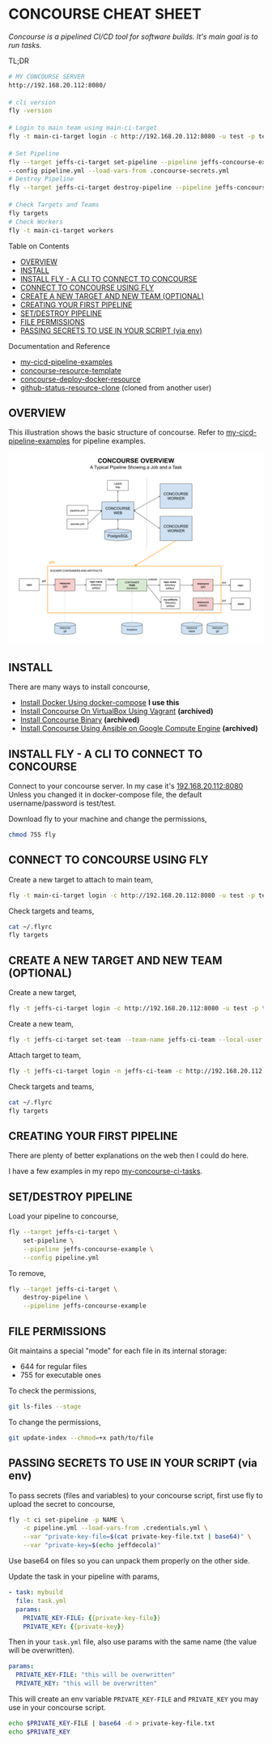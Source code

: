 # CONCOURSE CHEAT SHEET

_Concourse is a pipelined CI/CD tool for software builds.
It's main goal is to run tasks._

TL;DR

```bash
# MY CONCOURSE SERVER
http://192.168.20.112:8080/

# cli version
fly -version

# Login to main team using main-ci-target
fly -t main-ci-target login -c http://192.168.20.112:8080 -u test -p test

# Set Pipeline
fly --target jeffs-ci-target set-pipeline --pipeline jeffs-concourse-example \
--config pipeline.yml --load-vars-from .concourse-secrets.yml
# Destroy Pipeline
fly --target jeffs-ci-target destroy-pipeline --pipeline jeffs-concourse-example

# Check Targets and Teams
fly targets
# Check Workers
fly -t main-ci-target workers
```

Table on Contents

* [OVERVIEW](https://github.com/JeffDeCola/my-cheat-sheets/blob/master/software/operations/continuous-integration-continuous-deployment/concourse-cheat-sheet/README.md#overview)
* [INSTALL](https://github.com/JeffDeCola/my-cheat-sheets/blob/master/software/operations/continuous-integration-continuous-deployment/concourse-cheat-sheet/README.md#install)
* [INSTALL FLY - A CLI TO CONNECT TO CONCOURSE](https://github.com/JeffDeCola/my-cheat-sheets/blob/master/software/operations/continuous-integration-continuous-deployment/concourse-cheat-sheet/README.md#install-fly---a-cli-to-connect-to-concourse)
* [CONNECT TO CONCOURSE USING FLY](https://github.com/JeffDeCola/my-cheat-sheets/blob/master/software/operations/continuous-integration-continuous-deployment/concourse-cheat-sheet/README.md#connect-to-concourse-using-fly)
* [CREATE A NEW TARGET AND NEW TEAM (OPTIONAL)](https://github.com/JeffDeCola/my-cheat-sheets/blob/master/software/operations/continuous-integration-continuous-deployment/concourse-cheat-sheet/README.md#create-a-new-target-and-new-team-optional)
* [CREATING YOUR FIRST PIPELINE](https://github.com/JeffDeCola/my-cheat-sheets/blob/master/software/operations/continuous-integration-continuous-deployment/concourse-cheat-sheet/README.md#creating-your-first-pipeline)
* [SET/DESTROY PIPELINE](https://github.com/JeffDeCola/my-cheat-sheets/blob/master/software/operations/continuous-integration-continuous-deployment/concourse-cheat-sheet/README.md#setdestroy-pipeline)
* [FILE PERMISSIONS](https://github.com/JeffDeCola/my-cheat-sheets/blob/master/software/operations/continuous-integration-continuous-deployment/concourse-cheat-sheet/README.md#file-permissions)
* [PASSING SECRETS TO USE IN YOUR SCRIPT (via env)](https://github.com/JeffDeCola/my-cheat-sheets/blob/master/software/operations/continuous-integration-continuous-deployment/concourse-cheat-sheet/README.md#passing-secrets-to-use-in-your-script-via-env)

Documentation and Reference

* [my-cicd-pipeline-examples](https://github.com/JeffDeCola/my-cicd-pipeline-examples)
* [concourse-resource-template](https://github.com/JeffDeCola/concourse-resource-template)
* [concourse-deploy-docker-resource](https://github.com/JeffDeCola/concourse-deploy-docker-resource)
* [github-status-resource-clone](https://github.com/JeffDeCola/github-status-resource-clone)
  (cloned from another user)

## OVERVIEW

This illustration shows the basic structure of concourse. Refer to
[my-cicd-pipeline-examples](https://github.com/JeffDeCola/my-cicd-pipeline-examples)
for pipeline examples.

![IMAGE - concourse overview - IMAGE](../../../../docs/pics/concourse-overview.svg)

## INSTALL

There are many ways to install concourse,

* [Install Docker Using docker-compose](https://github.com/JeffDeCola/my-cheat-sheets/tree/master/software/operations/continuous-integration-continuous-deployment/concourse-cheat-sheet/install-concourse-using-docker-compose.md)
**I use this**
* [Install Concourse On VirtualBox Using Vagrant](https://github.com/JeffDeCola/my-cheat-sheets/tree/master/software/operations/continuous-integration-continuous-deployment/concourse-cheat-sheet/install-concourse-on-virtualbox-using-vagrant.md)
**(archived)**
* [Install Concourse Binary](https://github.com/JeffDeCola/my-cheat-sheets/tree/master/software/operations/continuous-integration-continuous-deployment/concourse-cheat-sheet/install-concourse-binary.md)
**(archived)**
* [Install Concourse Using Ansible on Google Compute Engine](https://github.com/JeffDeCola/my-cheat-sheets/tree/master/software/operations/continuous-integration-continuous-deployment/concourse-cheat-sheet/install-concourse-using-ansible-google-compute-engine.md)
**(archived)**

## INSTALL FLY - A CLI TO CONNECT TO CONCOURSE

Connect to your concourse server. In my case it's
[192.168.20.112:8080](http://192.168.20.112:8080)
Unless you changed it in docker-compose file,
the default username/password is test/test.

Download fly to your machine and change the permissions,

```bash
chmod 755 fly
```

## CONNECT TO CONCOURSE USING FLY

Create a new target to attach to main team,

```bash
fly -t main-ci-target login -c http://192.168.20.112:8080 -u test -p test
```

Check targets and teams,

```bash
cat ~/.flyrc
fly targets
```

## CREATE A NEW TARGET AND NEW TEAM (OPTIONAL)

Create a new target,

```bash
fly -t jeffs-ci-target login -c http://192.168.20.112:8080 -u test -p test
```

Create a new team,

```bash
fly -t jeffs-ci-target set-team --team-name jeffs-ci-team --local-user test
```

Attach target to team,

```bash
fly -t jeffs-ci-target login -n jeffs-ci-team -c http://192.168.20.112:8080
```

Check targets and teams,

```bash
cat ~/.flyrc
fly targets
```

## CREATING YOUR FIRST PIPELINE

There are plenty of better explanations on the web then I could do here.

I have a few examples in my repo
[my-concourse-ci-tasks](https://github.com/JeffDeCola/my-concourse-ci-tasks).

## SET/DESTROY PIPELINE

Load your pipeline to concourse,

```bash
fly --target jeffs-ci-target \
    set-pipeline \
    --pipeline jeffs-concourse-example \
    --config pipeline.yml
```

To remove,

```bash
fly --target jeffs-ci-target \
    destroy-pipeline \
    --pipeline jeffs-concourse-example
```

## FILE PERMISSIONS

Git maintains a special "mode" for each file in its internal storage:

* 644 for regular files
* 755 for executable ones

To check the permissions,

```bash
git ls-files --stage
```

To change the permissions,

```bash
git update-index --chmod=+x path/to/file
```

## PASSING SECRETS TO USE IN YOUR SCRIPT (via env)

To pass secrets (files and variables) to your concourse script,
first use fly to upload the secret to concourse,

```bash
fly -t ci set-pipeline -p NAME \
    -c pipeline.yml --load-vars-from .credentials.yml \
    --var "private-key-file=$(cat private-key-file.txt | base64)" \
    --var "private-key=$(echo jeffdecola)"
```

Use base64 on files so you can unpack them properly on the other side.

Update the task in your pipeline with params,

```yml
- task: mybuild
  file: task.yml
  params:
    PRIVATE_KEY-FILE: {{private-key-file}}
    PRIVATE_KEY: {{private-key}}
```

Then in your `task.yml` file, also use params with the same name
(the value will be overwritten).

```yml
params:
  PRIVATE_KEY-FILE: "this will be overwritten"
  PRIVATE_KEY: "this will be overwritten"
```

This will create an env variable `PRIVATE_KEY-FILE` and `PRIVATE_KEY` you
may use in your concourse script.

```bash
echo $PRIVATE_KEY-FILE | base64 -d > private-key-file.txt
echo $PRIVATE_KEY
```
